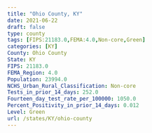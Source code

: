 ```yaml
---
title: "Ohio County, KY"
date: 2021-06-22
draft: false
type: county
tags: [FIPS:21183.0,FEMA:4.0,Non-core,Green]
categories: [KY]
County: Ohio County
State: KY
FIPS: 21183.0
FEMA_Region: 4.0
Population: 23994.0
NCHS_Urban_Rural_Classification: Non-core
Tests_in_prior_14_days: 252.0
Fourteen_day_test_rate_per_100000: 1050.0
Percent_Positivity_in_prior_14_days: 0.012
Level: Green
url: /states/KY/ohio-county
---
```



